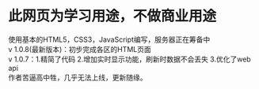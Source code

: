 # 此网页为学习用途，不做商业用途
使用基本的HTML5，CSS3，JavaScript编写，服务器正在筹备中<br/>
v 1.0.8(最新版本)：初步完成各区的HTML页面<br/>
v 1.0.7：1.精简了代码 2.增加实时显示功能，刷新时数据不会丢失 3.优化了web api<br/>
作者苦逼高中牲，几乎无法上线，更新随缘。
